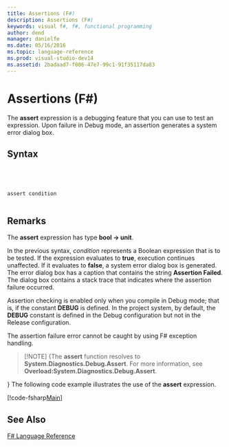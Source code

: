 ```yaml
---
title: Assertions (F#)
description: Assertions (F#)
keywords: visual f#, f#, functional programming
author: dend
manager: danielfe
ms.date: 05/16/2016
ms.topic: language-reference
ms.prod: visual-studio-dev14
ms.assetid: 2badaad7-f086-47e7-99c1-91f35117da83 
---
```


# Assertions (F#)

The **assert** expression is a debugging feature that you can use to test an expression. Upon failure in Debug mode, an assertion generates a system error dialog box.


## Syntax



```




assert condition


```





## Remarks
The **assert** expression has type **bool -&gt; unit**.

In the previous syntax, *condition* represents a Boolean expression that is to be tested. If the expression evaluates to **true**, execution continues unaffected. If it evaluates to **false**, a system error dialog box is generated. The error dialog box has a caption that contains the string **Assertion Failed**. The dialog box contains a stack trace that indicates where the assertion failure occurred.

Assertion checking is enabled only when you compile in Debug mode; that is, if the constant **DEBUG** is defined. In the project system, by default, the **DEBUG** constant is defined in the Debug configuration but not in the Release configuration.

The assertion failure error cannot be caught by using F# exception handling.


>[!NOTE] {The **assert** function resolves to **System.Diagnostics.Debug.Assert**. For more information, see **Overload:System.Diagnostics.Debug.Assert**.

}
The following code example illustrates the use of the **assert** expression.

[!code-fsharp[Main](snippets/fslangref2/snippet5401.fs)]
    
## See Also
[F&#35; Language Reference](FSharp-Language-Reference.md)

